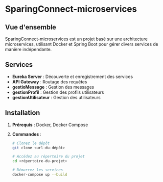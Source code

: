 # SparingConnect-microservices

## Vue d'ensemble

SparingConnect-microservices est un projet basé sur une architecture microservices, utilisant Docker et Spring Boot pour gérer divers services de manière indépendante.

## Services

- **Eureka Server** : Découverte et enregistrement des services
- **API Gateway** : Routage des requêtes
- **gestioMessage** : Gestion des messages
- **gestionProfil** : Gestion des profils utilisateurs
- **gestionUtilisateur** : Gestion des utilisateurs

## Installation

1. **Prérequis** : Docker, Docker Compose
2. **Commandes** :

   ```bash
   # Clonez le dépôt
   git clone <url-du-dépôt>
   
   # Accédez au répertoire du projet
   cd <répertoire-du-projet>
   
   # Démarrez les services
   docker-compose up --build
